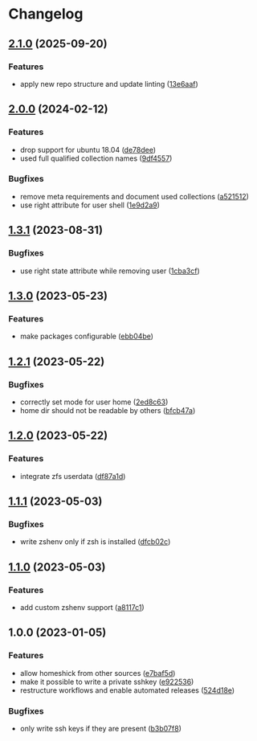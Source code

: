 # Changelog

## [2.1.0](https://github.com/rolehippie/users/compare/v2.0.0...v2.1.0) (2025-09-20)


### Features

* apply new repo structure and update linting ([13e6aaf](https://github.com/rolehippie/users/commit/13e6aafb192539c02de4caf425af8072858f0b4e))

## [2.0.0](https://github.com/rolehippie/users/compare/v1.3.1...v2.0.0) (2024-02-12)


### Features

* drop support for ubuntu 18.04 ([de78dee](https://github.com/rolehippie/users/commit/de78deea34f015dfa3d3d3e5037d2c4e1375c9f1))
* used full qualified collection names ([9df4557](https://github.com/rolehippie/users/commit/9df4557070a8b2b265da47c119e531c3fff7a0f5))


### Bugfixes

* remove meta requirements and document used collections ([a521512](https://github.com/rolehippie/users/commit/a5215128b6dd7e66e594bc76ad2fe36f3fe9575e))
* use right attribute for user shell ([1e9d2a9](https://github.com/rolehippie/users/commit/1e9d2a9f647e7a1803f234414330d046ff5b62e4))

## [1.3.1](https://github.com/rolehippie/users/compare/v1.3.0...v1.3.1) (2023-08-31)


### Bugfixes

* use right state attribute while removing user ([1cba3cf](https://github.com/rolehippie/users/commit/1cba3cf2a6dae007862a3de0b0d76cdd916ef435))

## [1.3.0](https://github.com/rolehippie/users/compare/v1.2.1...v1.3.0) (2023-05-23)


### Features

* make packages configurable ([ebb04be](https://github.com/rolehippie/users/commit/ebb04bea9bf66f0960e175ced9c135dc57fd36d9))

## [1.2.1](https://github.com/rolehippie/users/compare/v1.2.0...v1.2.1) (2023-05-22)


### Bugfixes

* correctly set mode for user home ([2ed8c63](https://github.com/rolehippie/users/commit/2ed8c630088b9e17fd40f402eea8d51dec9216ac))
* home dir should not be readable by others ([bfcb47a](https://github.com/rolehippie/users/commit/bfcb47a699cf452e54fd68e7d69ef451c79f6fc6))

## [1.2.0](https://github.com/rolehippie/users/compare/v1.1.1...v1.2.0) (2023-05-22)


### Features

* integrate zfs userdata ([df87a1d](https://github.com/rolehippie/users/commit/df87a1d0fd2ae80209a264c5a25eaa2822c49a06))

## [1.1.1](https://github.com/rolehippie/users/compare/v1.1.0...v1.1.1) (2023-05-03)


### Bugfixes

* write zshenv only if zsh is installed ([dfcb02c](https://github.com/rolehippie/users/commit/dfcb02c3c0bf7701c68f0fe5e19419c6fad5c917))

## [1.1.0](https://github.com/rolehippie/users/compare/v1.0.0...v1.1.0) (2023-05-03)


### Features

* add custom zshenv support ([a8117c1](https://github.com/rolehippie/users/commit/a8117c122f981e1dab6b01cb5f5c25d727cabd1f))

## 1.0.0 (2023-01-05)


### Features

* allow homeshick from other sources ([e7baf5d](https://github.com/rolehippie/users/commit/e7baf5ddea219ce7992669cd83f675e50a635f18))
* make it possible to write a private sshkey ([e922536](https://github.com/rolehippie/users/commit/e92253655bd9c5dd80cea448c589f9947c1f7fb8))
* restructure workflows and enable automated releases ([524d18e](https://github.com/rolehippie/users/commit/524d18ea9769e34dd5bd58fbf137498a6cd3f9af))


### Bugfixes

* only write ssh keys if they are present ([b3b07f8](https://github.com/rolehippie/users/commit/b3b07f802f6601800dcc50da255bef306f4e720c))
